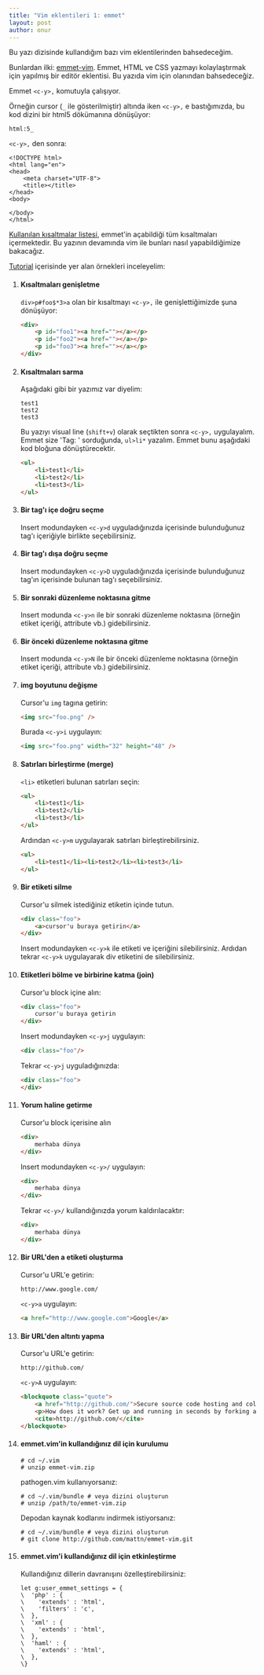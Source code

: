 ```yaml
---
title: "Vim eklentileri 1: emmet"
layout: post
author: onur
---
```


Bu yazı dizisinde kullandığım bazı vim eklentilerinden bahsedeceğim.

Bunlardan ilki: [emmet-vim](https://github.com/mattn/emmet-vim). Emmet,
HTML ve CSS yazmayı kolaylaştırmak için yapılmış bir editör eklentisi.
Bu yazıda vim için olanından bahsedeceğiz.

Emmet `<c-y>,` komutuyla çalışıyor.

Örneğin cursor (`_` ile gösterilmiştir) altında iken `<c-y>,` e
bastığımızda, bu kod dizini bir html5 dökümanına dönüşüyor:

```
html:5_
```

`<c-y>,` den sonra:

```
<!DOCTYPE html>
<html lang="en">
<head>
    <meta charset="UTF-8">
    <title></title>
</head>
<body>
    
</body>
</html>
```

[Kullanılan kısaltmalar listesi](http://docs.emmet.io/abbreviations/),
emmet'in açabildiği tüm kısaltmaları içermektedir. Bu yazının devamında vim
ile bunları nasıl yapabildiğimize bakacağız.

[Tutorial](https://raw.githubusercontent.com/mattn/emmet-vim/master/TUTORIAL)
içerisinde yer alan örnekleri inceleyelim:

1. #### Kısaltmaları genişletme

   `div>p#foo$*3>a` olan bir kısaltmayı `<c-y>,` ile genişlettiğimizde şuna
   dönüşüyor:

   ```html
   <div>
       <p id="foo1"><a href=""></a></p>
       <p id="foo2"><a href=""></a></p>
       <p id="foo3"><a href=""></a></p>
   </div>
   ```

2. #### Kısaltmaları sarma

   Aşağıdaki gibi bir yazımız var diyelim:

   ```
   test1
   test2
   test3
   ```

   Bu yazıyı visual line (`shift+v`) olarak seçtikten sonra `<c-y>,`
   uygulayalım. Emmet size 'Tag: ' sorduğunda, `ul>li*` yazalım. Emmet bunu
   aşağıdaki kod bloğuna dönüştürecektir.

   ```html
   <ul>
       <li>test1</li>
       <li>test2</li>
       <li>test3</li>
   </ul>
   ```

3. #### Bir tag'ı içe doğru seçme

   Insert modundayken `<c-y>d` uyguladığınızda içerisinde bulunduğunuz tag'ı
   içeriğiyle birlikte seçebilirsiniz.

4. #### Bir tag'ı dışa doğru seçme

   Insert modundayken `<c-y>D` uyguladığınızda içerisinde bulunduğunuz tag'ın
   içerisinde bulunan tag'ı seçebilirsiniz.

5. #### Bir sonraki düzenleme noktasına gitme

   Insert modunda `<c-y>n` ile bir sonraki düzenleme noktasına (örneğin
   etiket içeriği, attribute vb.) gidebilirsiniz.

6. #### Bir önceki düzenleme noktasına gitme

   Insert modunda `<c-y>N` ile bir önceki düzenleme noktasına (örneğin
   etiket içeriği, attribute vb.) gidebilirsiniz.

7. #### img boyutunu değişme

   Cursor'u `img` tagına getirin:

   ```html
   <img src="foo.png" />
   ```

   Burada `<c-y>i` uygulayın:

   ```html
   <img src="foo.png" width="32" height="48" />
   ```

8. #### Satırları birleştirme (merge)

   `<li>` etiketleri bulunan satırları seçin:

   ```html
   <ul>
       <li>test1</li>
       <li>test2</li>
       <li>test3</li>
   </ul>
   ```

   Ardından `<c-y>m` uygulayarak satırları birleştirebilirsiniz.

   ```html
   <ul>
       <li>test1</li><li>test2</li><li>test3</li>
   </ul>
   ```

9. #### Bir etiketi silme

   Cursor'u silmek istediğiniz etiketin içinde tutun.

   ```html
   <div class="foo">
       <a>cursor'u buraya getirin</a>
   </div>
   ```

   Insert modundayken `<c-y>k` ile etiketi ve içeriğini silebilirsiniz.
   Ardıdan tekrar `<c-y>k` uygulayarak div etiketini de silebilirsiniz.

10. #### Etiketleri bölme ve birbirine katma (join)

    Cursor'u block içine alın:
 
    ```html
    <div class="foo">
        cursor'u buraya getirin
    </div>
    ```
 
    Insert modundayken `<c-y>j` uygulayın:
 
    ```html
    <div class="foo"/>
    ```
 
    Tekrar `<c-y>j` uyguladığınızda:
 
    ```html
    <div class="foo">
    </div>
    ```

11. #### Yorum haline getirme

    Cursor'u block içerisine alın
 
    ```html
    <div>
        merhaba dünya
    </div>
    ```
 
    Insert modundayken `<c-y>/` uygulayın:
 
    ```html
    <div>
        merhaba dünya
    </div>
    ```
 
    Tekrar `<c-y>/` kullandığınızda yorum kaldırılacaktır:
 
    ```html
    <div>
        merhaba dünya
    </div>
    ```

12. #### Bir URL'den a etiketi oluşturma

    Cursor'u URL'e getirin:

    ```
    http://www.google.com/
    ```

    `<c-y>a` uygulayın:

    ```html
    <a href="http://www.google.com">Google</a>
    ```

13. #### Bir URL'den altıntı yapma

    Cursor'u URL'e getirin:

    ```
    http://github.com/
    ```

    `<c-y>A` uygulayın:

    ```html
    <blockquote class="quote">
        <a href="http://github.com/">Secure source code hosting and collaborative development - GitHub</a><br />
        <p>How does it work? Get up and running in seconds by forking a project, pushing an existing repository...</p>
        <cite>http://github.com/</cite>
    </blockquote>
    ```

14. #### emmet.vim'in kullandığınız dil için kurulumu

    ```
    # cd ~/.vim
    # unzip emmet-vim.zip
    ```
    
    pathogen.vim kullanıyorsanız:
    
    ```
    # cd ~/.vim/bundle # veya dizini oluşturun
    # unzip /path/to/emmet-vim.zip
    ```
    
    Depodan kaynak kodlarını indirmek istiyorsanız:
    
    ```
    # cd ~/.vim/bundle # veya dizini oluşturun
    # git clone http://github.com/mattn/emmet-vim.git
    ```

15. #### emmet.vim'i kullandığınız dil için etkinleştirme

    Kullandığınız dillerin davranışını özelleştirebilirsiniz:

    ```viml
    let g:user_emmet_settings = {
    \  'php' : {
    \    'extends' : 'html',
    \    'filters' : 'c',
    \  },
    \  'xml' : {
    \    'extends' : 'html',
    \  },
    \  'haml' : {
    \    'extends' : 'html',
    \  },
    \}
    ```
